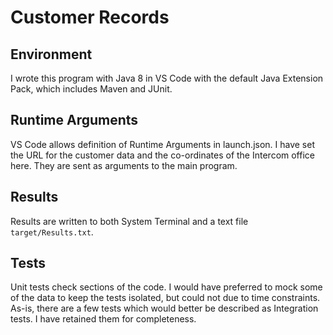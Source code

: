 # Customer Records

## Environment
I wrote this program with Java 8 in VS Code with the default Java Extension Pack, which includes Maven and JUnit.

## Runtime Arguments
VS Code allows definition of Runtime Arguments in launch.json. I have set the URL for the customer data and the co-ordinates of the Intercom office here. They are sent as arguments to the main program.

## Results
Results are written to both System Terminal and a text file `target/Results.txt`.

## Tests
Unit tests check sections of the code. I would have preferred to mock some of the data to keep the tests isolated, but could not due to time constraints. As-is, there are a few tests which would better be described as Integration tests. I have retained them for completeness.